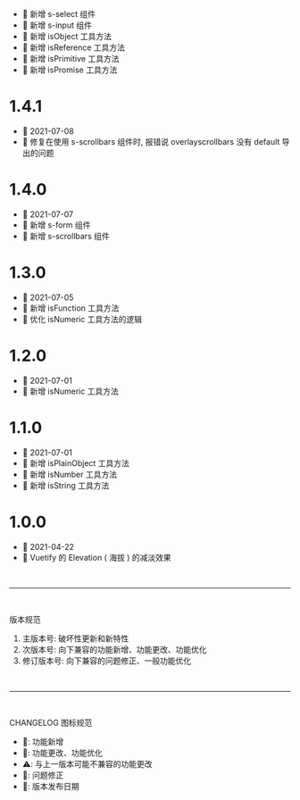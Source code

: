   - 🌟 新增 s-select 组件
  - 🌟 新增 s-input 组件
  - 🌟 新增 isObject 工具方法
  - 🌟 新增 isReference 工具方法
  - 🌟 新增 isPrimitive 工具方法
  - 🌟 新增 isPromise 工具方法

# 1.4.1
  - 📅 2021-07-08
  - 🐞 修复在使用 s-scrollbars 组件时, 报错说 overlayscrollbars 没有 default 导出的问题

# 1.4.0
  - 📅 2021-07-07
  - 🌟 新增 s-form 组件
  - 🌟 新增 s-scrollbars 组件

# 1.3.0
  - 📅 2021-07-05
  - 🌟 新增 isFunction 工具方法
  - 💄 优化 isNumeric 工具方法的逻辑

# 1.2.0
  - 📅 2021-07-01
  - 🌟 新增 isNumeric 工具方法

# 1.1.0
  - 📅 2021-07-01
  - 🌟 新增 isPlainObject 工具方法
  - 🌟 新增 isNumber 工具方法
  - 🌟 新增 isString 工具方法

# 1.0.0
  - 📅 2021-04-22
  - 🌟 Vuetify 的 Elevation ( 海拔 ) 的减淡效果

<br>
<hr>
<br>

版本规范

1. 主版本号: 破坏性更新和新特性
2. 次版本号: 向下兼容的功能新增、功能更改、功能优化
3. 修订版本号: 向下兼容的问题修正、一般功能优化

<br>
<hr>
<br>

CHANGELOG 图标规范

- 🌟: 功能新增<br>
- 💄: 功能更改、功能优化<br>
- ⚠️: 与上一版本可能不兼容的功能更改<br>
- 🐞: 问题修正<br>
- 📅: 版本发布日期